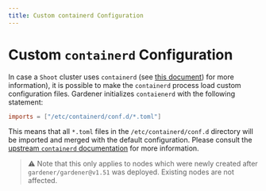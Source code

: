 ```yaml
---
title: Custom containerd Configuration
---
```


# Custom `containerd` Configuration

In case a `Shoot` cluster uses `containerd` (see [this document](docker-shim-removal.md)) for more information), it is possible to make the `containerd` process load custom configuration files.
Gardener initializes `contaienerd` with the following statement:

```toml
imports = ["/etc/containerd/conf.d/*.toml"]
```

This means that all `*.toml` files in the `/etc/containerd/conf.d` directory will be imported and merged with the default configuration.
Please consult the [upstream `containerd` documentation](https://github.com/containerd/containerd/blob/main/docs/man/containerd-config.toml.5.md#format) for more information.

> ⚠️ Note that this only applies to nodes which were newly created after `gardener/gardener@v1.51` was deployed. Existing nodes are not affected. 
